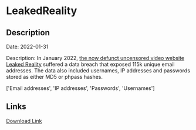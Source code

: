 # LeakedReality

## Description

Date: 2022-01-31

Description:
In January 2022, <a href="https://twitter.com/LeakedReality/status/1531953947216338945" target="_blank" rel="noopener">the now defunct uncensored video website Leaked Reality</a> suffered a data breach that exposed 115k unique email addresses. The data also included usernames, IP addresses and passwords stored as either MD5 or phpass hashes.


['Email addresses', 'IP addresses', 'Passwords', 'Usernames']

## Links

[Download Link](https://link-to.net/1229997/618.7345298249974/dynamic/?r=aHR0cHM6Ly93d3cubWVkaWFmaXJlLmNvbS92aWV3L2cxQ0tpZFZUVFpJT2ZSOC9sZWFrZWRyZWFsaXR5LmNvbS9maWxl)